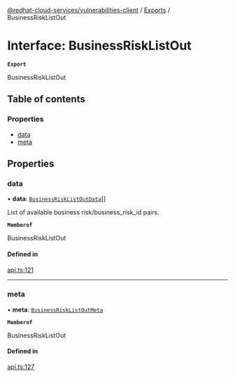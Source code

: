 [@redhat-cloud-services/vulnerabilities-client](../README.md) / [Exports](../modules.md) / BusinessRiskListOut

# Interface: BusinessRiskListOut

**`Export`**

BusinessRiskListOut

## Table of contents

### Properties

- [data](BusinessRiskListOut.md#data)
- [meta](BusinessRiskListOut.md#meta)

## Properties

### data

• **data**: [`BusinessRiskListOutData`](BusinessRiskListOutData.md)[]

List of available business risk/business_risk_id pairs.

**`Memberof`**

BusinessRiskListOut

#### Defined in

[api.ts:121](https://github.com/RedHatInsights/javascript-clients/blob/main/packages/vulnerabilities/git-api/api.ts#L121)

___

### meta

• **meta**: [`BusinessRiskListOutMeta`](BusinessRiskListOutMeta.md)

**`Memberof`**

BusinessRiskListOut

#### Defined in

[api.ts:127](https://github.com/RedHatInsights/javascript-clients/blob/main/packages/vulnerabilities/git-api/api.ts#L127)

